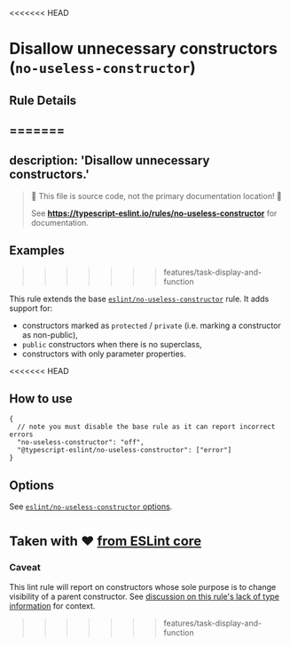 <<<<<<< HEAD
# Disallow unnecessary constructors (`no-useless-constructor`)

## Rule Details
=======
---
description: 'Disallow unnecessary constructors.'
---

> 🛑 This file is source code, not the primary documentation location! 🛑
>
> See **https://typescript-eslint.io/rules/no-useless-constructor** for documentation.

## Examples
>>>>>>> features/task-display-and-function

This rule extends the base [`eslint/no-useless-constructor`](https://eslint.org/docs/rules/no-useless-constructor) rule.
It adds support for:

- constructors marked as `protected` / `private` (i.e. marking a constructor as non-public),
- `public` constructors when there is no superclass,
- constructors with only parameter properties.

<<<<<<< HEAD
## How to use

```jsonc
{
  // note you must disable the base rule as it can report incorrect errors
  "no-useless-constructor": "off",
  "@typescript-eslint/no-useless-constructor": ["error"]
}
```

## Options

See [`eslint/no-useless-constructor` options](https://eslint.org/docs/rules/no-useless-constructor#options).

<sup>Taken with ❤️ [from ESLint core](https://github.com/eslint/eslint/blob/master/docs/rules/no-useless-constructor.md)</sup>
=======
### Caveat

This lint rule will report on constructors whose sole purpose is to change visibility of a parent constructor.
See [discussion on this rule's lack of type information](https://github.com/typescript-eslint/typescript-eslint/issues/3820#issuecomment-917821240) for context.
>>>>>>> features/task-display-and-function
